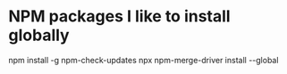 # NPM packages I like to install globally

npm install -g npm-check-updates
npx npm-merge-driver install --global
